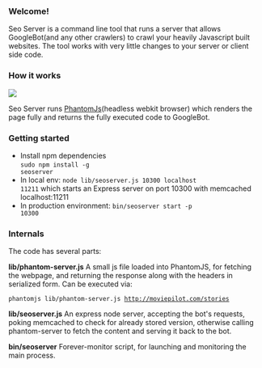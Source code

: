 ### Welcome!
Seo Server is a command line tool that runs a server that allows GoogleBot(and any other crawlers) to crawl your heavily Javascript built websites. The tool works with very little changes to your server or client side code.


### How it works
<img src="http://yuml.me/5b1b60bb" />

Seo Server runs <a href="http://phantomjs.org/">PhantomJs</a>(headless webkit browser) which renders the page fully and returns the fully executed code to GoogleBot.

### Getting started
* Install npm dependencies <br/>
<code>sudo npm install -g seoserver</code>
* In local env: <code>node lib/seoserver.js 10300 localhost 11211</code> which starts an Express server on port 10300 with memcached
localhost:11211
* In production environment:
<code>bin/seoserver start -p 10300</code>


### Internals
The code has several parts:

**lib/phantom-server.js** A small js file loaded into PhantomJS, for fetching the webpage, and returning the response along with the headers in serialized form. Can be executed via:

<code>phantomjs lib/phantom-server.js http://moviepilot.com/stories</code>

**lib/seoserver.js** An express node server, accepting the bot's requests, poking memcached to check for already stored version, otherwise calling phantom-server to fetch the content and serving it back to the bot.

**bin/seoserver** Forever-monitor script, for launching and monitoring the main process.
